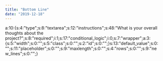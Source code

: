 ```yaml
---
title: "Bottom Line"
date: "2019-12-18"
---
```


a:10:{s:4:"type";s:8:"textarea";s:12:"instructions";s:48:"What is your overall thoughts about the project?";s:8:"required";i:1;s:17:"conditional\_logic";i:0;s:7:"wrapper";a:3:{s:5:"width";s:0:"";s:5:"class";s:0:"";s:2:"id";s:0:"";}s:13:"default\_value";s:0:"";s:11:"placeholder";s:0:"";s:9:"maxlength";s:0:"";s:4:"rows";s:0:"";s:9:"new\_lines";s:0:"";}
